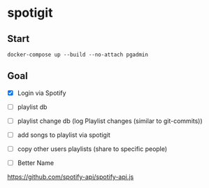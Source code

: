# spotigit

## Start

```
docker-compose up --build --no-attach pgadmin
```

## Goal

- [x] Login via Spotify
- [ ] playlist db
- [ ] playlist change db (log Playlist changes (similar to git-commits))
- [ ] add songs to playlist via spotigit
- [ ] copy other users playlists (share to specific people)
- [ ] Better Name


https://github.com/spotify-api/spotify-api.js